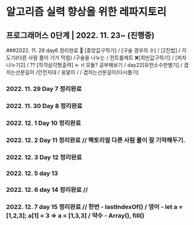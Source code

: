 # 알고리즘 실력 향상을 위한 레파지토리

## 프로그래머스 0단계 | 2022. 11. 23~ (진행중)

###2022. 11. 28 day6 정리완료
🔺 [중앙값구하기] / [구술 경우의 수] / [2진법] / 각도기(다른 사람 풀이 기가 막힘) /구술을 나누는 / 컨트롤제트
❌[최빈값구하기] / [피자나누기2] /
?? [직각삼각형출력] ← rl 모듈? 공부해보기
/ day22[유한소수판별기]
/ 겹치는선분길이 /안전지대 / 옹알이 /
/ 겹치는선분길이(다시풀기)

### 2022. 11. 29 Day 7 정리완료

### 2022. 11. 30 Day 8 정리완료

### 2022. 12. 1 Day 10 정리완료

### 2022. 12. 2 Day 11 정리완료 // 팩토리얼 다른 사람 풀이 잘 기억해두기.

### 2022. 12. 3 Day 12 정리완료

### 2022. 12. 5 day 13

### 2022. 12. 6 day 14 정리완료 //

### 2022. 12. 7 day 15 정리완료 // 한번 - lastIndexOf() / 영어 - let a = [1,2,3]; a[1] = 3 => a = [1,3,3] / 약수 - Array(), fill()
